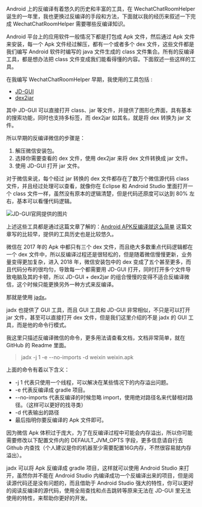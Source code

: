 Android 上的反编译有着悠久的历史和丰富的工具，在 WechatChatRoomHelper 诞生的一年里，我也更换过反编译的手段和方法，下面就以我的经历来叙述一下完成 WechatChatRoomHelper 需要哪些反编译知识。

Android 平台上的应用软件一般情况下都是打包成 Apk 文件，然后通过 Apk 文件来安装，每一个 Apk 文件经过解压，都有一个或者多个 dex 文件，这些文件都是我们编写 Android 软件时编写的 java 文件生成的 class 文件集合。所有的反编译工具，都是想办法把 class 文件变成我们能看得懂的内容。下面叙述一些这样的工具。

在我编写 WechatChatRoomHelper 早期，我使用的工具包括 :

- [JD-GUI](http://jd.benow.ca/)
- [dex2jar](https://github.com/pxb1988/dex2jar)

其中 JD-GUI 可以直接打开 class、jar 等文件，并提供了图形化界面，具有基本的搜索功能，同时也支持多标签，而 dex2jar 如其名，就是将 dex 转换为 jar 文件。

所以早期的反编译微信的步骤是：
1. 解压微信安装包。
2. 选择你需要查看的 dex 文件，使用 dex2jar 来将 dex 文件转换成 jar 文件。
3. 使用 JD-GUI 打开 jar 文件。

对于微信来说，每个经过 jar 转换的 dex 文件都存在了数万个微信源代码 class 文件，并且经过处理可以查看，就像你在 Eclipse 和 Android Studio 里面打开一个 class 文件一样，虽然没有原本的逻辑清楚，但是代码还原度可以达到 80% 左右，基本可以看懂代码逻辑。

![JD-GUI官网提供的图片](http://jd.benow.ca/img/screenshot17.png)

上述这些工具都是通过这篇文章了解的：[Android APK反编译就这么简单](https://blog.csdn.net/vipzjyno1/article/details/21039349/) 这篇文章写的比较早，提供的工具历史也是比较悠久。

微信在 2017 年的 Apk 中都只有三个 dex 文件，而且绝大多数重点代码逻辑都在一个 dex 文件中，所以反编译过程还是很轻松的，但是随着微信慢慢更新，业务量变得更加复杂，进入 2018 年，微信安装包中的 dex 变成了五个甚至更多，而且代码分布的很均匀，导致每一个都需要用 JD-GUI 打开，同时打开多个文件导致电脑及其的卡顿，所以 JD-GUI + dex2jar 的组合慢慢的变得不适合反编译微信，这个时候只能更换另外一种方式来反编译。

那就是使用 [jadx](https://github.com/skylot/jadx)。

jadx 也提供了 GUI 工具，而且 GUI 工具和 JD-GUI 非常相似，不只是可以打开 jar 文件，甚至可以直接打开 dex 文件，但是我们这里介绍的不是 jadx 的 GUI 工具，而是他的命令行模式。

我这里只描述反编译微信的命令，更多用法请查看文档，文档非常简单，就在 GitHub 的 Readme 里面。

> jadx -j 1 -e --no-imports -d weixin weixin.apk

上面的命令有着以下含义：
- -j 1 代表只使用一个线程，可以解决在某些情况下的内存溢出问题。
- -e 代表反编译成 gradle 项目。
- --no-imports 代表反编译的时候忽略 import，使用绝对路径名来代替相对路径。（这样可以更好的找寻类）
- -d 代表输出的路径
- 最后指明你要反编译的 Apk 文件即可。

因为微信 Apk 体积过于庞大，为了在反编译过程中可能会内存溢出，所以你可能需要修改以下配置文件内的 DEFAULT_JVM_OPTS 字段，更多信息请自行去 Github 内查找（个人建议是你的机器至少需要配置16G内存，不然很容易就内存溢出）。

jadx 可以将 Apk 反编译成 gradle 项目，这样就可以使用 Android Studio 来打开，虽然你并不能在 Android Studio 内编译成功一个反编译出来的项目，但是阅读源代码还是没有问题的，而且借助于 Android Studio 强大的特性，你可以更好的阅读反编译的源代码，使用全局查找和点击跳转等原来无法在 JD-GUI 里无法使用的特性，来帮助你更好的开发。

